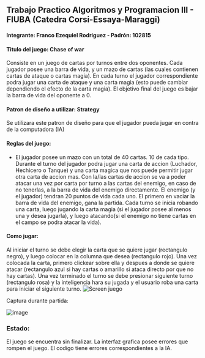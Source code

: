 ## Trabajo Practico Algoritmos y Programacion III - FIUBA (Catedra Corsi-Essaya-Maraggi)

#### Integrante: Franco Ezequiel Rodriguez - Padrón: 102815

#### Titulo del juego: Chase of war
Consiste en un juego de cartas por turnos entre dos oponentes. Cada jugador posee una barra de vida, y un mazo de cartas (las cuales contienen 
cartas de ataque o cartas magia). En cada turno el jugador correspondiente podra jugar una carta de ataque y una carta magia (esto puede cambiar
dependiendo el efecto de la carta magia). El objetivo final del juego es bajar la barra de vida del oponente a 0.

#### Patron de diseño a utilizar: Strategy
Se utilizara este patron de diseño para que el jugador pueda jugar en contra de la computadora (IA)

#### Reglas del juego:
- El jugador posee un mazo con un total de 40 cartas. 10 de cada tipo. Durante el turno del jugador podra jugar una carta de accion (Luchador, Hechicero o Tanque) y una carta magica que nos puede permitir jugar otra carta de accion mas. Con la/las cartas de accion se va a poder atacar una vez por carta por turno a las cartas del enemigo, en caso de no tenerlas, a la barra de vida del enemigo directamente. El enemigo (y el jugador) tendran 20 puntos de vida cada uno. El primero en vaciar la barra de vida del enemigo, gana la partida. Cada turno se inicia robando una carta, luego jugando la carta magia (si el jugador posee al menos una y desea jugarla), y luego atacando(si el enemigo no tiene cartas en el campo se podra atacar la vida).

#### Como jugar:
Al iniciar el turno se debe elegir la carta que se quiere jugar (rectangulo negro), y luego colocar en la columna que desea (rectangulo rojo). Una vez colocada la carta, primero clickear sobre ella y despues a donde se quiere atacar (rectangulo azul si hay cartas o amarillo si ataca directo por que no hay cartas). Una vez terminado el turno se debe presionar siguiente turno (rectangulo rosa) y la inteligencia hara su jugada y el usuario roba una carta para iniciar el siguiente turno.
![Screen juego](https://user-images.githubusercontent.com/102701608/207483072-52e9380e-2a17-43e7-bd57-d22137b13bcf.jpg)

Captura durante partida: 

![image](https://user-images.githubusercontent.com/102701608/207484225-0d7ea75e-8d02-4245-8843-b12f397c6d89.png)

### Estado:
El juego se encuentra sin finalizar. La interfaz grafica posee errores que rompen el juego. El codigo tiene errores correspondientes a la IA.




